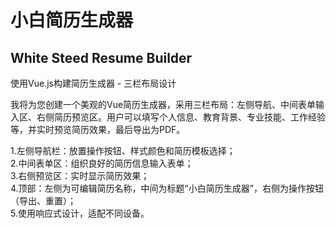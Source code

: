# 小白简历生成器
## White Steed Resume Builder
使用Vue.js构建简历生成器 - 三栏布局设计

我将为您创建一个美观的Vue简历生成器，采用三栏布局：左侧导航、中间表单输入区、右侧简历预览区。用户可以填写个人信息、教育背景、专业技能、工作经验等，并实时预览简历效果，最后导出为PDF。

1.左侧导航栏：放置操作按钮、样式颜色和简历模板选择；   
2.中间表单区：组织良好的简历信息输入表单；   
3.右侧预览区：实时显示简历效果；   
4.顶部：左侧为可编辑简历名称，中间为标题“小白简历生成器”，右侧为操作按钮（导出、重置）；  
5.使用响应式设计，适配不同设备。   